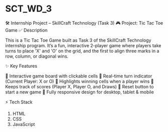 # SCT_WD_3

🛠 Internship Project – SkillCraft Technology (Task 3)
🎮 Project: Tic Tac Toe Game
✅ Description

This is a Tic Tac Toe Game built as Task 3 of the SkillCraft Technology internship program.
It’s a fun, interactive 2-player game where players take turns to place 'X' and 'O' on the grid, and the first to align three marks in a row, column, or diagonal wins.

✨ Key Features

🔹 Interactive game board with clickable cells
🔹 Real-time turn indicator (Current Player: X or O)
🔹 Highlights winning cells when a player wins
🔹 Keeps track of scores (Player X, Player O, and Draws)
🔹 Reset button to start a new game
🔹 Fully responsive design for desktop, tablet & mobile

⚡ Tech Stack

1) HTML
2) CSS
3) JavaScript
